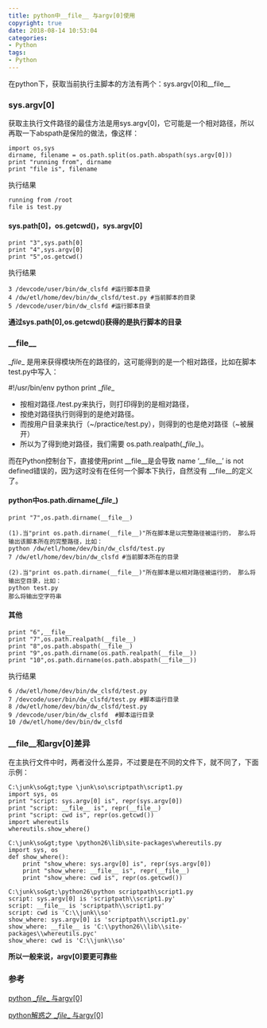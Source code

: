 ```yaml
---
title: python中__file__ 与argv[0]使用
copyright: true
date: 2018-08-14 10:53:04
categories:
- Python
tags:
- Python
---
```


在python下，获取当前执行主脚本的方法有两个：sys.argv[0]和\_\_file\_\_

### sys.argv[0]

获取主执行文件路径的最佳方法是用sys.argv[0]，它可能是一个相对路径，所以再取一下abspath是保险的做法，像这样：

```
import os,sys
dirname, filename = os.path.split(os.path.abspath(sys.argv[0]))
print "running from", dirname
print "file is", filename
```

<!--more-->

执行结果

```
running from /root
file is test.py 
```

#### sys.path[0]，os.getcwd()，sys.argv[0]

```
print "3",sys.path[0] 
print "4",sys.argv[0]
print "5",os.getcwd()
```

执行结果

```
3 /devcode/user/bin/dw_clsfd #运行脚本目录
4 /dw/etl/home/dev/bin/dw_clsfd/test.py #当前脚本的目录
5 /devcode/user/bin/dw_clsfd #运行脚本目录
```

**通过sys.path[0],os.getcwd()获得的是执行脚本的目录**

### \_\_file\_\_

\__file__ 是用来获得模块所在的路径的，这可能得到的是一个相对路径，比如在脚本test.py中写入：

\#!/usr/bin/env python
print \__file__

- 按相对路径./test.py来执行，则打印得到的是相对路径，
- 按绝对路径执行则得到的是绝对路径。
- 而按用户目录来执行（\~/practice/test.py），则得到的也是绝对路径（~被展开）
- 所以为了得到绝对路径，我们需要 os.path.realpath(\__file__)。

而在Python控制台下，直接使用print \_\_file\_\_是会导致  name ‘\__file\_\_’ is not defined错误的，因为这时没有在任何一个脚本下执行，自然没有 \_\_file\_\_的定义了。

#### python中os.path.dirname(\__file__)

```
print "7",os.path.dirname(__file__)

(1).当"print os.path.dirname(__file__)"所在脚本是以完整路径被运行的， 那么将输出该脚本所在的完整路径，比如：
python /dw/etl/home/dev/bin/dw_clsfd/test.py 
7 /dw/etl/home/dev/bin/dw_clsfd #当前脚本所在的目录

(2).当"print os.path.dirname(__file__)"所在脚本是以相对路径被运行的， 那么将输出空目录，比如：
python test.py
那么将输出空字符串
```

#### 其他

```
print "6",__file__
print "7",os.path.realpath(__file__)
print "8",os.path.abspath(__file__)
print "9",os.path.dirname(os.path.realpath(__file__))
print "10",os.path.dirname(os.path.abspath(__file__))
```

执行结果

```
6 /dw/etl/home/dev/bin/dw_clsfd/test.py
7 /devcode/user/bin/dw_clsfd/test.py #脚本运行目录
8 /dw/etl/home/dev/bin/dw_clsfd/test.py
9 /devcode/user/bin/dw_clsfd  #脚本运行目录
10 /dw/etl/home/dev/bin/dw_clsfd
```

 

### \__file__和argv[0]差异

在主执行文件中时，两者没什么差异，不过要是在不同的文件下，就不同了，下面示例：

```
C:\junk\so&gt;type \junk\so\scriptpath\script1.py
import sys, os
print "script: sys.argv[0] is", repr(sys.argv[0])
print "script: __file__ is", repr(__file__)
print "script: cwd is", repr(os.getcwd())
import whereutils
whereutils.show_where()
 
C:\junk\so&gt;type \python26\lib\site-packages\whereutils.py
import sys, os
def show_where():
    print "show_where: sys.argv[0] is", repr(sys.argv[0])
    print "show_where: __file__ is", repr(__file__)
    print "show_where: cwd is", repr(os.getcwd())
 
C:\junk\so&gt;\python26\python scriptpath\script1.py
script: sys.argv[0] is 'scriptpath\\script1.py'
script: __file__ is 'scriptpath\\script1.py'
script: cwd is 'C:\\junk\\so'
show_where: sys.argv[0] is 'scriptpath\\script1.py'
show_where: __file__ is 'C:\\python26\\lib\\site-packages\\whereutils.pyc'
show_where: cwd is 'C:\\junk\\so'
```

**所以一般来说，argv[0]要更可靠些**

### 参考

[python \__file__ 与argv[0]](https://blog.csdn.net/weixin_37746272/article/details/78980259)

[python解惑之 \__file__ 与argv[0]](https://www.cnblogs.com/rrxc/p/3973136.html)
